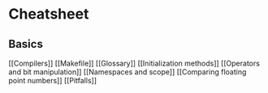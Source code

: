 # Cheatsheet
## Basics
[[Compilers]]
[[Makefile]]
[[Glossary]]
[[Initialization methods]]
[[Operators and bit manipulation]]
[[Namespaces and scope]]
[[Comparing floating point numbers]]
[[Pitfalls]]

